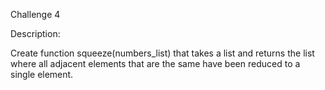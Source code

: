 Challenge 4

Description:

Create function squeeze(numbers_list) that takes a list and returns the list where all adjacent elements that are the same have been reduced to a single element.
